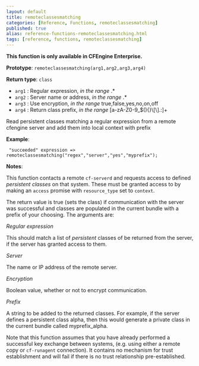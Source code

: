 ```yaml
---
layout: default
title: remoteclassesmatching
categories: [Reference, Functions, remoteclassesmatching]
published: true
alias: reference-functions-remoteclassesmatching.html
tags: [reference, functions, remoteclassesmatching]
---
```


**This function is only available in CFEngine Enterprise.**

**Prototype**: `remoteclassesmatching(arg1,arg2,arg3,arg4)`

**Return type**: `class`

* `arg1` : Regular expression, *in the range* .\*
* `arg2` : Server name or address, *in the range* .\*
* `arg3` : Use encryption, *in the range* true,false,yes,no,on,off   
* `arg4` : Return class prefix, *in the range*
[a-zA-Z0-9\_\$(){}\\[\\].:]+

Read persistent classes matching a regular expression from a remote
cfengine server and add them into local context with prefix

**Example**:

```cf3
 "succeeded" expression => remoteclassesmatching("regex","server","yes","myprefix");
```

**Notes**:  

This function contacts a remote `cf-serverd` and requests access to
defined *persistent classes* on that system. These must be granted
access to by making an `access` promise with `resource_type` set to
`context`.

The return value is true (sets the class) if communication with the
server was successful and classes are populated in the current bundle
with a prefix of your choosing. The arguments are:

*Regular expression*

This should match a list of *persistent* classes of be returned from the
server, if the server has granted access to them.   

*Server*

The name or IP address of the remote server.   

*Encryption*

Boolean value, whether or not to encrypt communication.   

*Prefix*

A string to be added to the returned classes. For example, if the server
defines a persistent class alpha, then this would generate a private
class in the current bundle called myprefix\_alpha.

Note that this function assumes that you have already performed a
successful key exchange between systems, (e.g. using either a remote
copy or `cf-runagent` connection). It contains no mechanism for trust
establishment and will fail if there is no trust relationship
pre-established.
